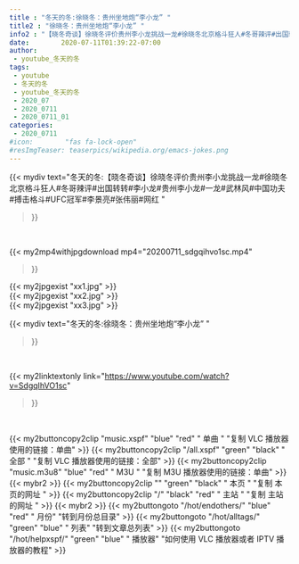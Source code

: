 ```yaml
---
title : "冬天的冬:徐晓冬：贵州坐地炮“李小龙” "
title2 : "徐晓冬：贵州坐地炮“李小龙” "
info2 : "【晓冬奇谈】徐晓冬评价贵州李小龙挑战一龙#徐晓冬北京格斗狂人#冬哥辣评#出国转转#李小龙#贵州李小龙#一龙#武林风#中国功夫#搏击格斗#UFC冠军#李景亮#张伟丽#网红 "
date:        2020-07-11T01:39:22-07:00
author:
 - youtube_冬天的冬
tags:
 - youtube
 - 冬天的冬
 - youtube_冬天的冬
 - 2020_07
 - 2020_0711
 - 2020_0711_01
categories:
 - 2020_0711
#icon:        "fas fa-lock-open"
#resImgTeaser: teaserpics/wikipedia.org/emacs-jokes.png
---
```


{{< mydiv text="冬天的冬:【晓冬奇谈】徐晓冬评价贵州李小龙挑战一龙#徐晓冬北京格斗狂人#冬哥辣评#出国转转#李小龙#贵州李小龙#一龙#武林风#中国功夫#搏击格斗#UFC冠军#李景亮#张伟丽#网红 "
>}}
<br>


{{< my2mp4withjpgdownload mp4="20200711_sdgqihvo1sc.mp4"
>}}

{{< my2jpgexist "xx1.jpg" >}}<br>
{{< my2jpgexist "xx2.jpg" >}}<br>
{{< my2jpgexist "xx3.jpg" >}}<br>



{{< mydiv text="冬天的冬:徐晓冬：贵州坐地炮“李小龙” "
>}}
<br>

{{< my2linktextonly link="https://www.youtube.com/watch?v=SdgqIhVO1sc"
>}}


<br>

{{< my2buttoncopy2clip "music.xspf"        "blue"   "red"    " 单曲 "  "复制 VLC 播放器使用的链接：单曲" >}} {{< my2buttoncopy2clip "/all.xspf"         "green"  "black"  " 全部 "  "复制 VLC 播放器使用的链接：全部" >}} {{< my2buttoncopy2clip "music.m3u8"        "blue"   "red"    " M3U  "    "复制 M3U 播放器使用的链接：单曲" >}} {{< mybr2 >}} {{< my2buttoncopy2clip ""                  "green"  "black"  " 本页 "    "复制 本页的网址 " >}} {{< my2buttoncopy2clip "/"                 "black"  "red"    " 主站 "    "复制 主站的网址 " >}} {{< mybr2 >}} {{< my2buttongoto      "/hot/endothers/"   "blue"   "red"    " 月份"   "转到月份总目录" >}} {{< my2buttongoto      "/hot/alltags/"     "green"  "blue"   " 列表"   "转到文章总列表" >}} {{< my2buttongoto      "/hot/helpxspf/"    "green"  "blue"   " 播放器" "如何使用 VLC 播放器或者 IPTV 播放器的教程" >}} 
